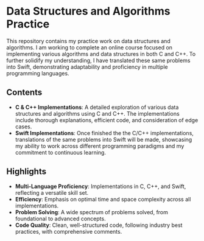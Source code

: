 # Data Structures and Algorithms Practice

This repository contains my practice work on data structures and algorithms. I am working to complete an online course focused on implementing various algorithms and data structures in both C and C++. To further solidify my understanding, I have translated these same problems into Swift, demonstrating adaptability and proficiency in multiple programming languages.

## Contents

- **C & C++ Implementations**: A detailed exploration of various data structures and algorithms using C and C++. The implementations include thorough explanations, efficient code, and consideration of edge cases.
- **Swift Implementations**: Once finished the the C/C++ implementations, translations of the same problems into Swift will be made, showcasing my ability to work across different programming paradigms and my commitment to continuous learning.

## Highlights

- **Multi-Language Proficiency**: Implementations in C, C++, and Swift, reflecting a versatile skill set.
- **Efficiency**: Emphasis on optimal time and space complexity across all implementations.
- **Problem Solving**: A wide spectrum of problems solved, from foundational to advanced concepts.
- **Code Quality**: Clean, well-structured code, following industry best practices, with comprehensive comments.


